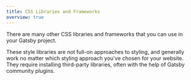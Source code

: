 ```yaml
---
title: CSS Libraries and Frameworks
overview: true
---
```


There are many other CSS libraries and frameworks that you can use in your Gatsby project.

These style libraries are not full-on approaches to styling, and generally work no matter which styling approach you've chosen for your website. They require installing third-party libraries, often with the help of Gatsby community plugins.

<GuideList slug={props.slug} />
